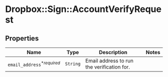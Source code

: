 # Dropbox::Sign::AccountVerifyRequest



## Properties

| Name | Type | Description | Notes |
| ---- | ---- | ----------- | ----- |
| `email_address`<sup>*_required_</sup> | ```String``` |  Email address to run the verification for.  |  |

